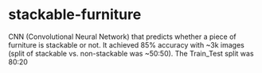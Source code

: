 # stackable-furniture
CNN (Convolutional Neural Network) that predicts whether a piece of furniture is stackable or not. It achieved 85% accuracy with ~3k images (split of stackable vs. non-stackable was ~50:50). The Train_Test split was 80:20

